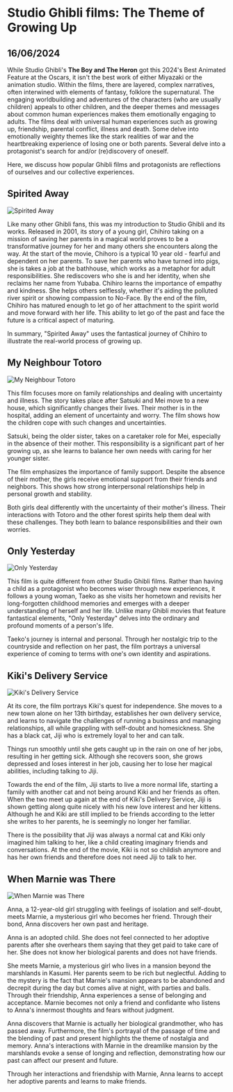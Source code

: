 # Studio Ghibli films: The Theme of Growing Up
## 16/06/2024

While Studio Ghibli's **The Boy and The Heron** got this 2024's Best Animated Feature at the Oscars, it isn't the best work of either Miyazaki or the animation studio. Within the films, there are layered, complex narratives, often interwined with elements of fantasy, folklore the supernatural. The engaging worldbuilding and adventures of the characters (who are usually children) appeals to other children, and the deeper themes and messages about common human experiences makes them emotionally engaging to adults. The films deal with universal human experiences such as growing up, friendship, parental conflict, illness and death. Some delve into emotionally weighty themes like the stark realities of war and the heartbreaking experience of losing one or both parents. Several delve into a protagonist's search for and/or (re)discovery of oneself. 

Here, we discuss how popular Ghibli films and protagonists are reflections of ourselves and our collective experiences.

## Spirited Away

![Spirited Away](https://github.com/CodingLife1024/blog-content/blob/main/images/sg1.jpg?raw=true)

Like many other Ghibli fans, this was my introduction to Studio Ghibli and its works. Released in 2001, 
its story of a young girl, Chihiro taking on a mission of saving her parents in a magical world proves to be a transformative journey for her and many others she encounters along the way. At the start of the movie, Chihoro is a typical 10 year old - fearful and dependent on her parents. To save her parents who have turned into pigs, she is takes a job at the bathhouse, which works as a metaphor for adult responsibilities. She rediscovers who she is and her identity, when she reclaims her name from Yubaba. Chihiro learns the importance of empathy and kindness. She helps others selflessly, whether it's aiding the polluted river spirit or showing compassion to No-Face. By the end of the film, Chihiro has matured enough to let go of her attachment to the spirit world and move forward with her life. This ability to let go of the past and face the future is a critical aspect of maturing. 

In summary, "Spirited Away" uses the fantastical journey of Chihiro to illustrate the real-world process of growing up.

## My Neighbour Totoro

![My Neighbour Totoro](https://github.com/CodingLife1024/blog-content/blob/main/images/sg2.jpeg?raw=true)

This film focuses more on family relationships and dealing with uncertainty and illness. The story takes place after Satsuki and Mei move to a new house, which significantly changes their lives. Their mother is in the hospital, adding an element of uncertainty and worry. The film shows how the children cope with such changes and uncertainties.

Satsuki, being the older sister, takes on a caretaker role for Mei, especially in the absence of their mother. This responsibility is a significant part of her growing up, as she learns to balance her own needs with caring for her younger sister. 

The film emphasizes the importance of family support. Despite the absence of their mother, the girls receive emotional support from their friends and neighbors. This shows how strong interpersonal relationships help in personal growth and stability.

Both girls deal differently with the uncertainty of their mother's illness. Their interactions with Totoro and the other forest spirits help them deal with these challenges. They both learn to balance responsibilities and their own worries.

## Only Yesterday

![Only Yesterday](https://github.com/CodingLife1024/blog-content/blob/main/images/sg3.jpg?raw=true)

This film is quite different from other Studio Ghibli films. Rather than having a child as a protagonist who becomes wiser through new experiences, it follows a young woman, Taeko as she visits her hometown and revisits her long-forgotten childhood memories and emerges with a deeper understanding of herself and her life. Unlike many Ghibli movies that feature fantastical elements, "Only Yesterday" delves into the ordinary and profound moments of a person's life.

Taeko's journey is internal and personal. Through her nostalgic trip to the countryside and reflection on her past, the film portrays a universal experience of coming to terms with one's own identity and aspirations. 

## Kiki's Delivery Service

![Kiki's Delivery Service](https://github.com/CodingLife1024/blog-content/blob/main/images/sg4.jpg?raw=true)

At its core, the film portrays Kiki's quest for independence. She moves to a new town alone on her 13th birthday, establishes her own delivery service, and learns to navigate the challenges of running a business and managing relationships, all while grappling with self-doubt and homesickness. She has a black cat, Jiji who is extremely loyal to her and can talk.

Things run smoothly until she gets caught up in the rain on one of her jobs, resulting in her getting sick. Although she recovers soon, she grows depressed and loses interest in her job, causing her to lose her magical abilities, including talking to Jiji.

Towards the end of the film, Jiji starts to live a more normal life, starting a family with another cat and not being around Kiki and her friends as often. When the two meet up again at the end of Kiki's Delivery Service, Jiji is shown getting along quite nicely with his new love interest and her kittens. Although he and Kiki are still implied to be friends according to the letter she writes to her parents, he is seemingly no longer her familiar.

There is the possibility that Jiji was always a normal cat and Kiki only imagined him talking to her, like a child creating imaginary friends and conversations. At the end of the movie, Kiki is not so childish anymore and has her own friends and therefore does not need Jiji to talk to her.

## When Marnie was There

![When Marnie was There](https://github.com/CodingLife1024/blog-content/blob/main/images/sg5.jpg?raw=true)

Anna, a 12-year-old girl struggling with feelings of isolation and self-doubt, meets Marnie, a mysterious girl who becomes her friend. Through their bond, Anna discovers her own past and heritage. 

Anna is an adopted child. She does not feel connected to her adoptive parents after she overhears them saying that they get paid to take care of her. She does not know her biological parents and does not have friends. 

She meets Marnie, a mysterious girl who lives in a mansion beyond the marshlands in Kasumi. Her parents seem to be rich but neglectful. Adding to the mystery is the fact that Marnie's mansion appears to be abandoned and decrepit during the day but comes alive at night, with parties and balls. Through their friendship, Anna experiences a sense of belonging and acceptance. Marnie becomes not only a friend and confidante who listens to Anna's innermost thoughts and fears without judgment. 

Anna discovers that Marnie is actually her biological grandmother, who has passed away. Furthermore, the film's portrayal of the passage of time and the blending of past and present highlights the theme of nostalgia and memory. Anna's interactions with Marnie in the dreamlike mansion by the marshlands evoke a sense of longing and reflection, demonstrating how our past can affect our present and future.

Through her interactions and friendship with Marnie, Anna learns to accept her adoptive parents and learns to make friends.